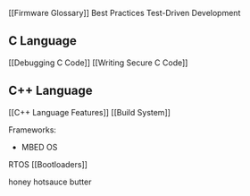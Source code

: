 [[Firmware Glossary]]
Best Practices
Test-Driven Development
## C Language
[[Debugging C Code]]
[[Writing Secure C Code]]

## C++ Language
[[C++ Language Features]]
[[Build System]]

Frameworks:
- MBED OS

RTOS
[[Bootloaders]]

honey
hotsauce
butter

